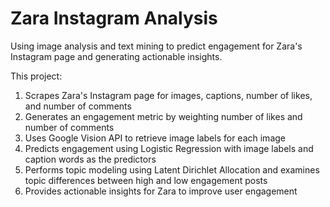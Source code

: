# Zara Instagram Analysis

Using image analysis and text mining to predict engagement for Zara's Instagram page and generating actionable insights.

This project:
1. Scrapes Zara's Instagram page for images, captions, number of likes, and number of comments
2. Generates an engagement metric by weighting number of likes and number of comments
3. Uses Google Vision API to retrieve image labels for each image
4. Predicts engagement using Logistic Regression with image labels and caption words as the predictors
5. Performs topic modeling using Latent Dirichlet Allocation and examines topic differences between high and low engagement posts
6. Provides actionable insights for Zara to improve user engagement
